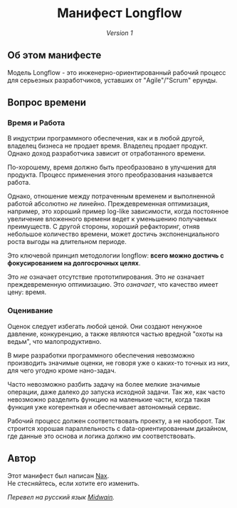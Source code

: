 <div align="center">
    <h1>Манифест Longflow</h1>
    <em>Version 1</em>
</div>

## Об этом манифесте

Модель Longflow - это инженерно-ориентированный рабочий процесс для серьезных разработчиков, уставших от "Agile"/"Scrum" ерунды.

## Вопрос времени

### Время и Работа

В индустрии программного обеспечения, как и в любой другой, владелец бизнеса не продает время. Владелец продает продукт. Однако доход разработчика зависит от отработанного времени.

По-хорошему, время должно быть преобразовано в улучшения для продукта.
Процесс применения этого преобразования называется работа.

Однако, отношение между потраченным временем и выполненной работой абсолютно *не* линейно.
Преждевременная оптимизация, например, это хороший пример log-like зависимости, когда постоянное увеличение вложенного времени ведет к уменьшению получаемых преимуществ.
С другой стороны, хороший рефакторинг, отняв небольшое количество времени, может достичь экспоненциального роста выгоды на длительном периоде.

Это ключевой принцип методологии longflow: **всего можно достичь с фокусированием на долгосрочных целях**.

Это *не* означает отсутствие прототипирования.
Это *не* означает преждевременную оптимизацию.
Это *означает*, что качество имеет цену: время.

### Оценивание

Оценок следует избегать любой ценой.
Они создают ненужное давление, конкуренцию, а также являются частью вредной "охоты на ведьм", что малопродуктивно.

В мире разработки программного обеспечения невозможно производить значимые оценки, не говоря уже о каких-то точных из них, для чего угодно кроме нано-задач.

Часто невозможно разбить задачу на более мелкие значимые операции, даже далеко *до* запуска исходной задачи.
Так же, как часто невозможно разделить функцию на маленькие части, когда такая функция уже когерентная и обеспечивает автономный сервис.

Рабочий процесс должен соответствовать проекту, а не наоборот.
Так строится хорошая параллельность с data-ориентированным дизайном, где данные это основа и логика должно им соответствовать.






## Автор

Этот манифест был написан [Nax](https://github.com/Nax).  
Не стесняйтесь, если хотите его изменить.

*Перевел на русский язык [Midwain](https://github.com/Midwain).*
